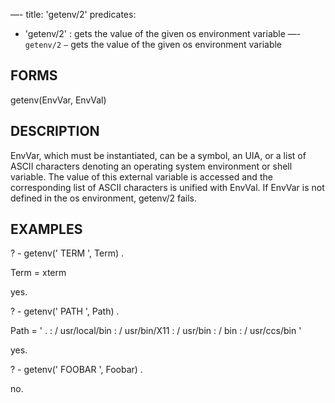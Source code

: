 —-
title: 'getenv/2'
predicates:
 - 'getenv/2' : gets the value of the given os environment variable
—-
`getenv/2` `—` gets the value of the given os environment variable


## FORMS

getenv(EnvVar, EnvVal)


## DESCRIPTION

EnvVar, which must be instantiated, can be a symbol, an UIA, or a list of ASCII characters denoting an operating system environment or shell variable. The value of this external variable is accessed and the corresponding list of ASCII characters is unified with EnvVal. If EnvVar is not defined in the os environment, getenv/2 fails.


## EXAMPLES

? - getenv(' TERM ', Term) .


Term = xterm


yes.

? - getenv(' PATH ', Path) .


Path = ' . : / usr/local/bin : / usr/bin/X11 : / usr/bin : / bin : / usr/ccs/bin '


yes.

? - getenv(' FOOBAR ', Foobar) .


no.

